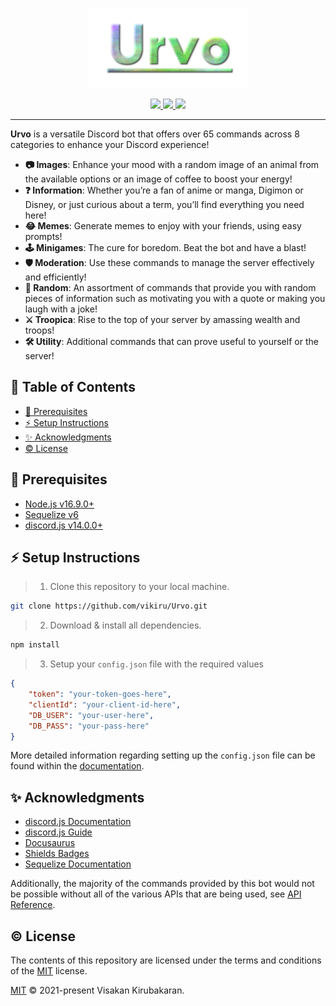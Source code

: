 <p align="center">
  <a href="https://github.com/vikiru/Urvo">
    <img src="/logo.png" alt="Urvo"/>
  </a>
</p>

<p align="center">
	<a href="https://github.com/vikiru/Urvo/blob/main/LICENSE">
		<img src="https://img.shields.io/badge/license-MIT-green"/>
	</a>
	<a href="https://vikiru.github.io/Urvo/">
		<img src="https://img.shields.io/badge/documentation-docs-orange"/>
	</a>
	<a href="https://github.com/prettier/prettier">
		<img src="https://img.shields.io/badge/code_style-prettier-ff69b4.svg?style=flat-square"/>
	</a>
</p>

---

**Urvo** is a versatile Discord bot that offers over 65 commands across 8 categories to enhance your Discord experience!

- **📷 Images**: Enhance your mood with a random image of an animal from the available options or an image of coffee to boost your energy!
- **❓ Information**: Whether you’re a fan of anime or manga, Digimon or Disney, or just curious about a term, you’ll find everything you need here!
- **😂 Memes**: Generate memes to enjoy with your friends, using easy prompts!
- **🕹️ Minigames**: The cure for boredom. Beat the bot and have a blast!
- **🛡️ Moderation**: Use these commands to manage the server effectively and efficiently!
- **🎲 Random**: An assortment of commands that provide you with random pieces of information such as motivating you with a quote or making you laugh with a joke!
- **⚔️ Troopica**: Rise to the top of your server by amassing wealth and troops!
- **🛠️ Utility**: Additional commands that can prove useful to yourself or the server!

## 📖 Table of Contents

- [📝 Prerequisites](#prerequisites)
- [⚡ Setup Instructions](#setup-instructions)
- [✨ Acknowledgments](#acknowledgments)
- [©️ License](#license)

## 📝 Prerequisites

- [Node.js v16.9.0+](https://nodejs.org/en/download)
- [Sequelize v6](https://sequelize.org/)
- [discord.js v14.0.0+](https://discord.js.org/)

## ⚡ Setup Instructions

> 1. Clone this repository to your local machine.

```bash
git clone https://github.com/vikiru/Urvo.git
```

> 2. Download & install all dependencies.

```bash
npm install
```

> 3. Setup your `config.json` file with the required values

```json
{
	"token": "your-token-goes-here",
	"clientId": "your-client-id-here",
	"DB_USER": "your-user-here",
	"DB_PASS": "your-pass-here"
}
```

More detailed information regarding setting up the `config.json` file can be found within the [documentation](https://vikiru.github.io/Urvo/).

## ✨ Acknowledgments

- [discord.js Documentation](https://old.discordjs.dev/#/docs/discord.js/14.11.0/general/welcome)
- [discord.js Guide](https://discordjs.guide/)
- [Docusaurus](https://docusaurus.io/)
- [Shields Badges](https://github.com/badges/shields)
- [Sequelize Documentation](https://sequelize.org/docs/v6/)

Additionally, the majority of the commands provided by this bot would not be possible without all of the various APIs that are being used, see [API Reference](https://vikiru.github.io/Urvo/commands/api-references).

## ©️ License

The contents of this repository are licensed under the terms and conditions of the [MIT](https://choosealicense.com/licenses/mit/) license.

[MIT](LICENSE) © 2021-present Visakan Kirubakaran.
